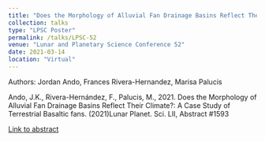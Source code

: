 ```yaml
---
title: "Does the Morphology of Alluvial Fan Drainage Basins Reflect Their Climate?: A Case Study of Terrestrial Basaltic Fans (*)"
collection: talks
type: "LPSC Poster"
permalink: /talks/LPSC-52
venue: "Lunar and Planetary Science Conference 52"
date: 2021-03-14
location: "Virtual"
---
```


Authors: Jordan Ando, Frances Rivera-Hernandez, Marisa Palucis

Ando, J.K., Rivera-Hernández, F., Palucis, M., 2021. Does the Morphology of Alluvial Fan Drainage Basins Reflect Their Climate?: A Case Study of Terrestrial Basaltic fans. (2021)Lunar Planet. Sci. LII, Abstract #1593

[Link to abstract](https://www.hou.usra.edu/meetings/lpsc2021/pdf/1593.pdf)


